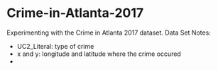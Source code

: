 # Crime-in-Atlanta-2017
Experimenting with the Crime in Atlanta 2017 dataset.
Data Set Notes:
- UC2_Literal: type of crime
- x and y: longitude and latitude where the crime occured
- 

